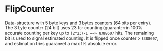 # FlipCounter

Data-structure with 5 byte keys and 3 bytes counters (64 bits per entry).
The 3 byte counter (24 bit) uses 23 for counting (guaranterrin 100% accurate counting per key up to `(2^23)-1 ==> 8388607` hits.
The remaining bit is used to signal estimated counting. It is flipped once counter > `8388607`, and estimation tries guaraneet a max 1% absolute error.